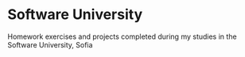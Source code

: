 # Software University
Homework exercises and projects completed during my studies in the Software University, Sofia

